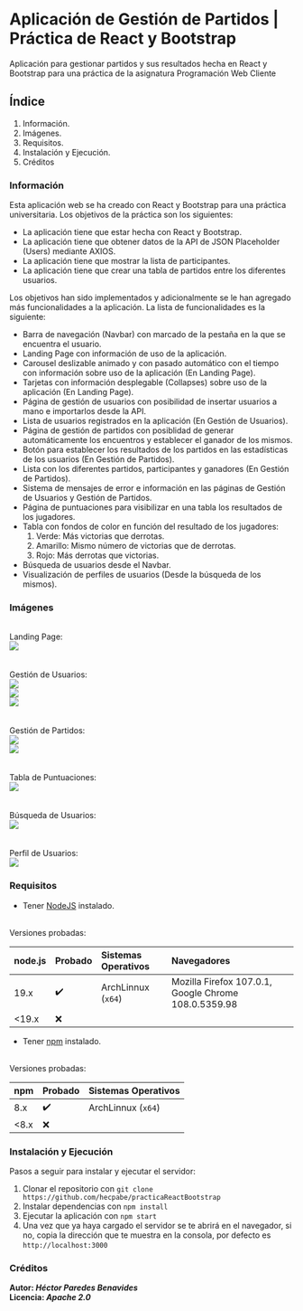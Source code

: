 # Aplicación de Gestión de Partidos | Práctica de React y Bootstrap
Aplicación para gestionar partidos y sus resultados hecha en React y Bootstrap para una práctica de la asignatura Programación Web Cliente

## Índice
1) Información.
2) Imágenes.
3) Requisitos.
4) Instalación y Ejecución.
5) Créditos

### Información
Esta aplicación web se ha creado con React y Bootstrap para una práctica universitaria. Los objetivos de la práctica son los siguientes:
- La aplicación tiene que estar hecha con React y Bootstrap.
- La aplicación tiene que obtener datos de la API de JSON Placeholder (Users) mediante AXIOS.
- La aplicación tiene que mostrar la lista de participantes.
- La aplicación tiene que crear una tabla de partidos entre los diferentes usuarios.

Los objetivos han sido implementados y adicionalmente se le han agregado más funcionalidades a la aplicación. La lista de funcionalidades es la siguiente:
- Barra de navegación (Navbar) con marcado de la pestaña en la que se encuentra el usuario.
- Landing Page con información de uso de la aplicación.
- Carousel deslizable animado y con pasado automático con el tiempo con información sobre uso de la aplicación (En Landing Page).
- Tarjetas con información desplegable (Collapses) sobre uso de la aplicación (En Landing Page).
- Página de gestión de usuarios con posibilidad de insertar usuarios a mano e importarlos desde la API.
- Lista de usuarios registrados en la aplicación (En Gestión de Usuarios).
- Página de gestión de partidos con posiblidad de generar automáticamente los encuentros y establecer el ganador de los mismos.
- Botón para establecer los resultados de los partidos en las estadísticas de los usuarios (En Gestión de Partidos).
- Lista con los diferentes partidos, participantes y ganadores (En Gestión de Partidos).
- Sistema de mensajes de error e información en las páginas de Gestión de Usuarios y Gestión de Partidos.
- Página de puntuaciones para visibilizar en una tabla los resultados de los jugadores.
- Tabla con fondos de color en función del resultado de los jugadores:
    1) Verde: Más victorias que derrotas.
    2) Amarillo: Mismo número de victorias que de derrotas.
    3) Rojo: Más derrotas que victorias.
- Búsqueda de usuarios desde el Navbar.
- Visualización de perfiles de usuarios (Desde la búsqueda de los mismos).

### Imágenes
<br>
Landing Page:
<br>
<picture width="512" align="center">
 <source media="(prefers-color-scheme: dark)" srcset="./githubIMGs/homePageScreenshot.jpg">
 <img src="./githubIMGs/homePageScreenshot.jpg">
</picture>

<br>
<br>
<br>
Gestión de Usuarios:
<br>
<picture width="512" align="center">
 <source media="(prefers-color-scheme: dark)" srcset="./githubIMGs/usersManagementScreenshot1.jpg">
 <img src="./githubIMGs/usersManagementScreenshot1.jpg">
</picture>

<br>
<picture width="512" align="center">
 <source media="(prefers-color-scheme: dark)" srcset="./githubIMGs/usersManagementScreenshot2.jpg">
 <img src="./githubIMGs/usersManagementScreenshot2.jpg">
</picture>

<br>
<picture width="512" align="center">
 <source media="(prefers-color-scheme: dark)" srcset="./githubIMGs/usersManagementScreenshot3.jpg">
 <img src="./githubIMGs/usersManagementScreenshot3.jpg">
</picture>

<br>
<br>
<br>
Gestión de Partidos:
<br>
<picture width="512" align="center">
 <source media="(prefers-color-scheme: dark)" srcset="./githubIMGs/matchesManagementScreenshot1.jpg">
 <img src="./githubIMGs/matchesManagementScreenshot1.jpg">
</picture>

<br>
<picture width="512" align="center">
 <source media="(prefers-color-scheme: dark)" srcset="./githubIMGs/matchesManagementScreenshot2.jpg">
 <img src="./githubIMGs/matchesManagementScreenshot2.jpg">
</picture>

<br>
<br>
<br>
Tabla de Puntuaciones:
<br>
<picture width="512" align="center">
 <source media="(prefers-color-scheme: dark)" srcset="./githubIMGs/scoreboard.jpg">
 <img src="./githubIMGs/scoreboard.jpg">
</picture>

<br>
<br>
<br>
Búsqueda de Usuarios:
<br>
<picture width="512" align="center">
 <source media="(prefers-color-scheme: dark)" srcset="./githubIMGs/search.jpg">
 <img src="./githubIMGs/search.jpg">
</picture>

<br>
<br>
<br>
Perfil de Usuarios:
<br>
<picture width="512" align="center">
 <source media="(prefers-color-scheme: dark)" srcset="./githubIMGs/profile.jpg">
 <img src="./githubIMGs/profile.jpg">
</picture>

### Requisitos
- Tener <a href="https://nodejs.org/en/">NodeJS</a> instalado.
<br>
Versiones probadas:

| node.js | Probado             | Sistemas Operativos | Navegadores |
|:--------|:--------------------|:--------------------------------------------------|:-------------------------------------------------|
| 19.x    | :heavy_check_mark: | ArchLinnux (`x64`)     | Mozilla Firefox 107.0.1, Google Chrome 108.0.5359.98                                                 |
| <19.x    | :x:                |                                                   |                                                  |

- Tener <a href="https://www.npmjs.com/">npm</a> instalado.
<br>
Versiones probadas:

| npm | Probado             | Sistemas Operativos |
|-----|:--------------------|:--------------------------------------------------|
| 8.x    | :heavy_check_mark: | ArchLinnux (`x64`)     |
| <8.x    | :x:                |                                                   |

### Instalación y Ejecución
Pasos a seguir para instalar y ejecutar el servidor:
1) Clonar el repositorio con `git clone https://github.com/hecpabe/practicaReactBootstrap`
2) Instalar dependencias con `npm install`
3) Ejecutar la aplicación con `npm start`
4) Una vez que ya haya cargado el servidor se te abrirá en el navegador, si no, copia la dirección que te muestra en la consola, por defecto es `http://localhost:3000`

### Créditos
**Autor: *Héctor Paredes Benavides***
<br>
**Licencia: *Apache 2.0***
